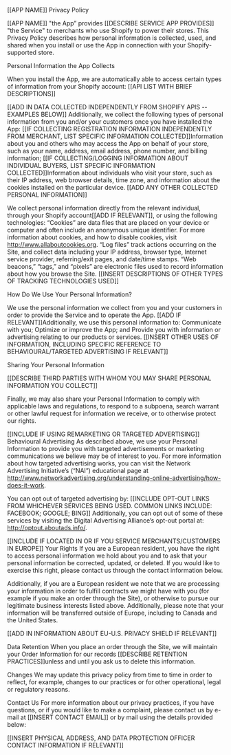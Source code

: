 

[[APP NAME]] Privacy Policy

[[APP NAME]] "the App” provides [[DESCRIBE SERVICE APP PROVIDES]] "the Service" to merchants who use Shopify to power their stores. This Privacy Policy describes how personal information is collected, used, and shared when you install or use the App in connection with your Shopify-supported store.

Personal Information the App Collects

When you install the App, we are automatically able to access certain types of information from your Shopify account: [[API LIST WITH BRIEF DESCRIPTIONS]]

[[ADD IN DATA COLLECTED INDEPENDENTLY FROM SHOPIFY APIS --EXAMPLES BELOW]] Additionally, we collect the following types of personal information from you and/or your customers once you have installed the App: [[IF COLLECTING REGISTRATION INFORMATION INDEPENDENTLY FROM MERCHANT, LIST SPECIFIC INFORMATION COLLECTED]]Information about you and others who may access the App on behalf of your store, such as your name, address, email address, phone number, and billing information; [[IF COLLECTING/LOGGING INFORMATION ABOUT INDIVIDUAL BUYERS, LIST SPECIFIC INFORMATION COLLECTED]]Information about individuals who visit your store, such as their IP address, web browser details, time zone, and information about the cookies installed on the particular device. [[ADD ANY OTHER COLLECTED PERSONAL INFORMATION]]

We collect personal information directly from the relevant individual, through your Shopify account[[ADD IF RELEVANT]], or using the following technologies: “Cookies” are data files that are placed on your device or computer and often include an anonymous unique identifier. For more information about cookies, and how to disable cookies, visit http://www.allaboutcookies.org. “Log files” track actions occurring on the Site, and collect data including your IP address, browser type, Internet service provider, referring/exit pages, and date/time stamps. “Web beacons,” “tags,” and “pixels” are electronic files used to record information about how you browse the Site. [[INSERT DESCRIPTIONS OF OTHER TYPES OF TRACKING TECHNOLOGIES USED]]

How Do We Use Your Personal Information?

We use the personal information we collect from you and your customers in order to provide the Service and to operate the App. [[ADD IF RELEVANT]]Additionally, we use this personal information to: Communicate with you; Optimize or improve the App; and Provide you with information or advertising relating to our products or services. [[INSERT OTHER USES OF INFORMATION, INCLUDING SPECIFIC REFERENCE TO BEHAVIOURAL/TARGETED ADVERTISING IF RELEVANT]]

Sharing Your Personal Information

[[DESCRIBE THIRD PARTIES WITH WHOM YOU MAY SHARE PERSONAL INFORMATION YOU COLLECT]]

Finally, we may also share your Personal Information to comply with applicable laws and regulations, to respond to a subpoena, search warrant or other lawful request for information we receive, or to otherwise protect our rights.

[[INCLUDE IF USING REMARKETING OR TARGETED ADVERTISING]] Behavioural Advertising As described above, we use your Personal Information to provide you with targeted advertisements or marketing communications we believe may be of interest to you. For more information about how targeted advertising works, you can visit the Network Advertising Initiative’s (“NAI”) educational page at http://www.networkadvertising.org/understanding-online-advertising/how-does-it-work.

You can opt out of targeted advertising by: [[INCLUDE OPT-OUT LINKS FROM WHICHEVER SERVICES BEING USED. COMMON LINKS INCLUDE: FACEBOOK; GOOGLE; BING]] Additionally, you can opt out of some of these services by visiting the Digital Advertising Alliance’s opt-out portal at: http://optout.aboutads.info/.

[[INCLUDE IF LOCATED IN OR IF YOU SERVICE MERCHANTS/CUSTOMERS IN EUROPE]] Your Rights If you are a European resident, you have the right to access personal information we hold about you and to ask that your personal information be corrected, updated, or deleted. If you would like to exercise this right, please contact us through the contact information below.

Additionally, if you are a European resident we note that we are processing your information in order to fulfill contracts we might have with you (for example if you make an order through the Site), or otherwise to pursue our legitimate business interests listed above. Additionally, please note that your information will be transferred outside of Europe, including to Canada and the United States.

[[ADD IN INFORMATION ABOUT EU-U.S. PRIVACY SHIELD IF RELEVANT]]

Data Retention When you place an order through the Site, we will maintain your Order Information for our records [[DESCRIBE RETENTION PRACTICES]]unless and until you ask us to delete this information.

Changes We may update this privacy policy from time to time in order to reflect, for example, changes to our practices or for other operational, legal or regulatory reasons.

Contact Us For more information about our privacy practices, if you have questions, or if you would like to make a complaint, please contact us by e-mail at [[INSERT CONTACT EMAIL]] or by mail using the details provided below:

[[INSERT PHYSICAL ADDRESS, AND DATA PROTECTION OFFICER CONTACT INFORMATION IF RELEVANT]]
